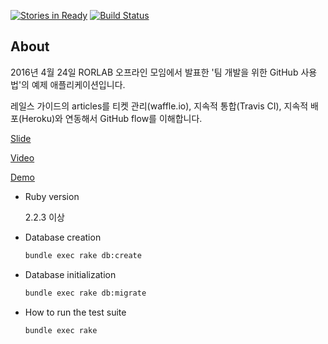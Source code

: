 [![Stories in Ready](https://badge.waffle.io/parkeugene/demoapp.png?label=ready&title=Ready)](https://waffle.io/parkeugene/demoapp)
[![Build Status](https://travis-ci.org/parkeugene/demoapp.svg?branch=master)](https://travis-ci.org/parkeugene/demoapp)

## About
2016년 4월 24일 RORLAB 오프라인 모임에서 발표한 '팀 개발을 위한 GitHub 사용법'의 예제 애플리케이션입니다.

레일스 가이드의 articles를 티켓 관리(waffle.io), 지속적 통합(Travis CI), 지속적 배포(Heroku)와 연동해서 GitHub flow를 이해합니다. 

[Slide](http://www.slideshare.net/EugenePark20/github-61301241)

[Video](https://youtu.be/fgFSWXf7zbk)

[Demo](http://teamplay.herokuapp.com/articles)

* Ruby version

  2.2.3 이상

* Database creation
  
  ```bash
  bundle exec rake db:create
  ```
  
* Database initialization

  ```bash
  bundle exec rake db:migrate
  ```
* How to run the test suite

  ```bash
  bundle exec rake
  ```

